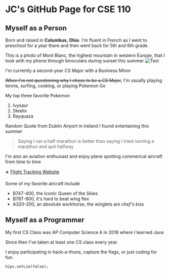# JC's GitHub Page for CSE 110
## Myself as a Person
Born and raised in **Columbus, Ohio**. I'm fluent in French as I went to preschool for a year there and then went back for 5th and 6th grade.

This is a photo of Mont Blanc, the highest mountain in western Europe, that I took with my phone through binoculars during sunset this summer
![Test](https://github.com/Ahhorse1/ahhorse1.github.io/blob/vscode-ui/assets/IMG_0094.HEIC)

I'm currently a second-year CS Major with a Business Minor

~~When I'm not questioning why I chose to be a CS Major~~, I'm usually playing tennis, surfing, cooking, or playing Pokemon Go

My top three favorite Pokemon
1. Ivysaur
2. Steelix
3. Rayquaza

Random Quote from Dublin Airport in Ireland I found entertaining this summer
> Saying I ran a half marathon is better than saying I tried running a marathon and quit halfway

I'm also an aviation enthusiast and enjoy plane spotting commerical aircraft from time to time

:airplane: [Flight Tracking Website](flightradar24.com)

Some of my favorite aircraft include
- B747-400, the Iconic Queen of the Skies
- B787-800, it's hard to beat wing flex
- A320-200, an absolute workhorse, the winglets are *chef's kiss* 


## Myself as a Programmer
My first CS Class was AP Computer Science A in 2018 where I learned Java

Since then I've taken at least one CS class every year.

I enjoy participating in hack-a-thons, capture the flags, or just coding for fun.

```
hips.setLie(false);
```




